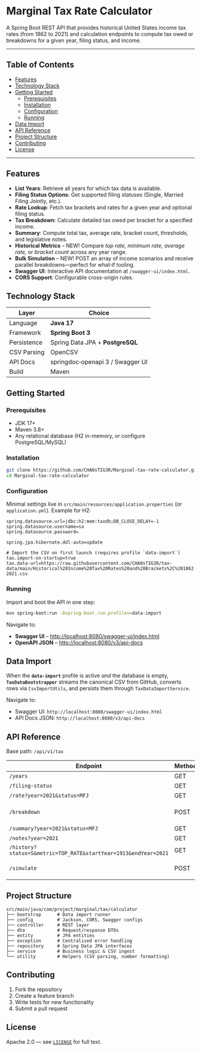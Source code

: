 # Marginal Tax Rate Calculator

A Spring Boot REST API that provides historical United States income tax rates (from 1862 to 2021) and calculation endpoints to compute tax owed or breakdowns for a given year, filing status, and income.

---

## Table of Contents

- [Features](#features)
- [Technology Stack](#technology-stack)
- [Getting Started](#getting-started)
    - [Prerequisites](#prerequisites)
    - [Installation](#installation)
    - [Configuration](#configuration)
    - [Running](#running)
- [Data Import](#data-import)
- [API Reference](#api-reference)
- [Project Structure](#project-structure)
- [Contributing](#contributing)
- [License](#license)

---

## Features

- **List Years**: Retrieve all years for which tax data is available.
- **Filing Status Options**: Get supported filing statuses (Single, Married Filing Jointly, etc.).
- **Rate Lookup**: Fetch tax brackets and rates for a given year and optional filing status.
- **Tax Breakdown**: Calculate detailed tax owed per bracket for a specified income.
- **Summary**: Compute total tax, average rate, bracket count, thresholds, and legislative notes.
- **Historical Metrics** – NEW!  Compare _top rate, minimum rate, average rate,_ or _bracket count_ across any year range.
- **Bulk Simulation** – NEW!  POST an array of income scenarios and receive parallel breakdowns—perfect for what‑if tooling.
- **Swagger UI**: Interactive API documentation at `/swagger-ui/index.html`.
- **CORS Support**: Configurable cross-origin rules.

## Technology Stack

| Layer        | Choice                           |
|--------------|----------------------------------|
| Language     | **Java 17**                      |
| Framework    | **Spring Boot 3**                |
| Persistence  | Spring Data JPA + **PostgreSQL** |
| CSV  Parsing | OpenCSV                          |
| API  Docs    | springdoc‑openapi 3 / Swagger UI |
| Build        | Maven                            |


## Getting Started

### Prerequisites

- JDK 17+
- Maven 3.8+
- Any relational database (H2 in-memory, or configure PostgreSQL/MySQL)

### Installation

   ```bash
   git clone https://github.com/CHA0sTIG3R/Marginal-tax-rate-calculator.git
   cd Marginal-tax-rate-calculator
   ```

### Configuration

Minimal settings live in `src/main/resources/application.properties` (or `application.yml`).  Example for H2:
```properties
spring.datasource.url=jdbc:h2:mem:taxdb;DB_CLOSE_DELAY=-1
spring.datasource.username=sa
spring.datasource.password=

spring.jpa.hibernate.ddl-auto=update

# Import the CSV on first launch (requires profile `data-import`)
tax.import-on-startup=true
tax.data-url=https://raw.githubusercontent.com/CHA0sTIG3R/tax-data/main/Historical%20Income%20Tax%20Rates%20and%20Brackets%2C%201862-2021.csv
```


### Running

Import and boot the API in one step:
```bash
mvn spring-boot:run -Dspring-boot.run.profiles=data-import
```
Navigate to:
- **Swagger UI** – <http://localhost:8080/swagger-ui/index.html>
- **OpenAPI JSON** – <http://localhost:8080/v3/api-docs>

## Data Import
When the **`data-import`** profile is active _and_ the database is empty, **`TaxDataBootstrapper`** streams the canonical CSV from GitHub, converts rows via `CsvImportUtils`, and persists them through `TaxDataImportService`.

Navigate to:

- Swagger UI: `http://localhost:8080/swagger-ui/index.html`
- API Docs JSON: `http://localhost:8080/v3/api-docs`

## API Reference

Base path: `/api/v1/tax`

| Endpoint                                                        | Method | Description                                                                                             |
|-----------------------------------------------------------------|--------|---------------------------------------------------------------------------------------------------------|
| `/years`                                                        | GET    | List all tax years.                                                                                     |
| `/filing-status`                                                | GET    | Map of status codes → labels.                                                                           |
| `/rate?year=2021&status=MFJ`                                    | GET    | Brackets for a year (optionally status).                                                                |
| `/breakdown`                                                    | POST   | Bracket‑by‑bracket tax owed for one scenario. Body: `{ "year":2021, "status":"MFJ", "income":"60000" }` |
| `/summary?year=2021&status=MFJ`                                 | GET    | Summary statistics + note.                                                                              |
| `/notes?year=2021`                                              | GET    | Legislative note for the year.                                                                          |
| `/history?status=S&metric=TOP_RATE&startYear=1913&endYear=2021` | GET    | NEW!  Year‑over‑year metric values.                                                                     |
| `/simulate`                                                     | POST   | NEW!  Bulk tax breakdowns. Body: `[ {"year":2021,"status":"S","income":"45000"}, {...} ]`               |


## Project Structure

```
src/main/java/com/project/marginal/tax/calculator
├── bootstrap      # Data import runner
├── config         # Jackson, CORS, Swagger configs
├── controller     # REST layer
├── dto            # Request/response DTOs
├── entity         # JPA entities 
├── exception      # Centralised error handling 
├── repository     # Spring Data JPA interfaces
├── service        # Business logic & CSV ingest
└── utility        # Helpers (CSV parsing, number formatting)
```

## Contributing

1. Fork the repository
2. Create a feature branch
3. Write tests for new functionality
4. Submit a pull request

## License

Apache 2.0 — see [`LICENSE`](LICENSE) for full text.

